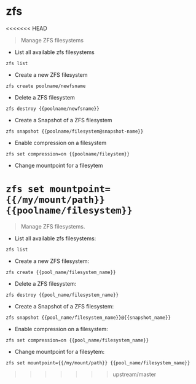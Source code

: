 # zfs

<<<<<<< HEAD
> Manage ZFS filesystems

- List all available zfs filesystems

`zfs list`

- Create a new ZFS filesystem

`zfs create poolname/newfsname`

- Delete a ZFS filesystem

`zfs destroy {{poolname/newfsname}}`

- Create a Snapshot of a ZFS filesystem

`zfs snapshot {{poolname/filesystem@snapshot-name}}`

- Enable compression on a filesystem

`zfs set compression=on {{poolname/fileystem}}`

- Change mountpoint for a filesytem

`zfs set mountpoint={{/my/mount/path}} {{poolname/filesystem}}`
=======
> Manage ZFS filesystems.

- List all available zfs filesystems:

`zfs list`

- Create a new ZFS filesystem:

`zfs create {{pool_name/filesystem_name}}`

- Delete a ZFS filesystem:

`zfs destroy {{pool_name/filesystem_name}}`

- Create a Snapshot of a ZFS filesystem:

`zfs snapshot {{pool_name/filesystem_name}}@{{snapshot_name}}`

- Enable compression on a filesystem:

`zfs set compression=on {{pool_name/filesystem_name}}`

- Change mountpoint for a filesytem:

`zfs set mountpoint={{/my/mount/path}} {{pool_name/filesystem_name}}`
>>>>>>> upstream/master
